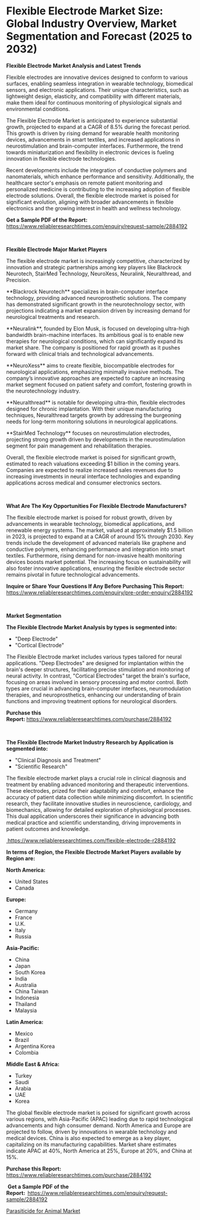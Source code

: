 <p><h1>Flexible Electrode Market Size: Global Industry Overview, Market Segmentation and Forecast (2025 to 2032)</h1></p><p><strong>Flexible Electrode Market Analysis and Latest Trends</strong></p>
<p><p>Flexible electrodes are innovative devices designed to conform to various surfaces, enabling seamless integration in wearable technology, biomedical sensors, and electronic applications. Their unique characteristics, such as lightweight design, elasticity, and compatibility with different materials, make them ideal for continuous monitoring of physiological signals and environmental conditions.</p><p>The Flexible Electrode Market is anticipated to experience substantial growth, projected to expand at a CAGR of 8.5% during the forecast period. This growth is driven by rising demand for wearable health monitoring devices, advancements in smart textiles, and increased applications in neurostimulation and brain-computer interfaces. Furthermore, the trend towards miniaturization and flexibility in electronic devices is fueling innovation in flexible electrode technologies.</p><p>Recent developments include the integration of conductive polymers and nanomaterials, which enhance performance and sensitivity. Additionally, the healthcare sector's emphasis on remote patient monitoring and personalized medicine is contributing to the increasing adoption of flexible electrode solutions. Overall, the flexible electrode market is poised for significant evolution, aligning with broader advancements in flexible electronics and the growing interest in health and wellness technology.</p></p>
<p><strong>Get a Sample PDF of the Report:&nbsp;</strong> <a href="https://www.reliableresearchtimes.com/enquiry/request-sample/2884192?utm_campaign=2009&utm_medium=2&utm_source=Github&utm_content=ia&utm_term=13032025&utm_id=flexible-electrode">https://www.reliableresearchtimes.com/enquiry/request-sample/2884192</a></p>
<p>&nbsp;</p>
<p><strong>Flexible Electrode Major Market Players</strong></p>
<p><p>The flexible electrode market is increasingly competitive, characterized by innovation and strategic partnerships among key players like Blackrock Neurotech, StairMed Technology, NeuroXess, Neuralink, Neuralthread, and Precision.</p><p>**Blackrock Neurotech** specializes in brain-computer interface technology, providing advanced neuroprosthetic solutions. The company has demonstrated significant growth in the neurotechnology sector, with projections indicating a market expansion driven by increasing demand for neurological treatments and research.</p><p>**Neuralink**, founded by Elon Musk, is focused on developing ultra-high bandwidth brain-machine interfaces. Its ambitious goal is to enable new therapies for neurological conditions, which can significantly expand its market share. The company is positioned for rapid growth as it pushes forward with clinical trials and technological advancements.</p><p>**NeuroXess** aims to create flexible, biocompatible electrodes for neurological applications, emphasizing minimally invasive methods. The company’s innovative approaches are expected to capture an increasing market segment focused on patient safety and comfort, fostering growth in the neurotechnology industry.</p><p>**Neuralthread** is notable for developing ultra-thin, flexible electrodes designed for chronic implantation. With their unique manufacturing techniques, Neuralthread targets growth by addressing the burgeoning needs for long-term monitoring solutions in neurological applications.</p><p>**StairMed Technology** focuses on neurostimulation electrodes, projecting strong growth driven by developments in the neurostimulation segment for pain management and rehabilitation therapies.</p><p>Overall, the flexible electrode market is poised for significant growth, estimated to reach valuations exceeding $1 billion in the coming years. Companies are expected to realize increased sales revenues due to increasing investments in neural interface technologies and expanding applications across medical and consumer electronics sectors.</p></p>
<p>&nbsp;</p>
<p><strong>What Are The Key Opportunities For Flexible Electrode Manufacturers?</strong></p>
<p><p>The flexible electrode market is poised for robust growth, driven by advancements in wearable technology, biomedical applications, and renewable energy systems. The market, valued at approximately $1.5 billion in 2023, is projected to expand at a CAGR of around 15% through 2030. Key trends include the development of advanced materials like graphene and conductive polymers, enhancing performance and integration into smart textiles. Furthermore, rising demand for non-invasive health monitoring devices boosts market potential. The increasing focus on sustainability will also foster innovative applications, ensuring the flexible electrode sector remains pivotal in future technological advancements.</p></p>
<p><strong>Inquire or Share Your Questions If Any Before Purchasing This Report:</strong> <a href="https://www.reliableresearchtimes.com/enquiry/pre-order-enquiry/2884192?utm_campaign=2009&utm_medium=2&utm_source=Github&utm_content=ia&utm_term=13032025&utm_id=flexible-electrode">https://www.reliableresearchtimes.com/enquiry/pre-order-enquiry/2884192</a></p>
<p>&nbsp;</p>
<p><strong>Market Segmentation</strong></p>
<p><strong>The Flexible Electrode Market Analysis by types is segmented into:</strong></p>
<p><ul><li>"Deep Electrode"</li><li>"Cortical Electrode"</li></ul></p>
<p><p>The Flexible Electrode market includes various types tailored for neural applications. "Deep Electrodes" are designed for implantation within the brain's deeper structures, facilitating precise stimulation and monitoring of neural activity. In contrast, "Cortical Electrodes" target the brain's surface, focusing on areas involved in sensory processing and motor control. Both types are crucial in advancing brain-computer interfaces, neuromodulation therapies, and neuroprosthetics, enhancing our understanding of brain functions and improving treatment options for neurological disorders.</p></p>
<p><strong>Purchase this Report:&nbsp;</strong><a href="https://www.reliableresearchtimes.com/purchase/2884192?utm_campaign=2009&utm_medium=2&utm_source=Github&utm_content=ia&utm_term=13032025&utm_id=flexible-electrode">https://www.reliableresearchtimes.com/purchase/2884192</a></p>
<p>&nbsp;</p>
<p><strong>The Flexible Electrode Market Industry Research by Application is segmented into:</strong></p>
<p><ul><li>"Clinical Diagnosis and Treatment"</li><li>"Scientific Research"</li></ul></p>
<p><p>The flexible electrode market plays a crucial role in clinical diagnosis and treatment by enabling advanced monitoring and therapeutic interventions. These electrodes, prized for their adaptability and comfort, enhance the accuracy of patient data collection while minimizing discomfort. In scientific research, they facilitate innovative studies in neuroscience, cardiology, and biomechanics, allowing for detailed exploration of physiological processes. This dual application underscores their significance in advancing both medical practice and scientific understanding, driving improvements in patient outcomes and knowledge.</p></p>
<p><a href="https://www.reliableresearchtimes.com/flexible-electrode-r2884192?utm_campaign=2009&utm_medium=2&utm_source=Github&utm_content=ia&utm_term=13032025&utm_id=flexible-electrode">&nbsp;https://www.reliableresearchtimes.com/flexible-electrode-r2884192</a></p>
<p><strong>In terms of Region, the Flexible Electrode Market Players available by Region are:</strong></p>
<p>
    <p> <strong> North America: </strong>
        <ul>
            <li>United States</li>
            <li>Canada</li>
        </ul>
        </p> 
    <p> <strong> Europe: </strong>
        <ul>
            <li>Germany</li>
            <li>France</li>
            <li>U.K.</li>
            <li>Italy</li>
            <li>Russia</li>
        </ul>
        </p> 
    <p> <strong> Asia-Pacific: </strong>
        <ul>
            <li>China</li>
            <li>Japan</li>
            <li>South Korea</li>
            <li>India</li>
            <li>Australia</li>
            <li>China Taiwan</li>
            <li>Indonesia</li>
            <li>Thailand</li>
            <li>Malaysia</li>
        </ul>
        </p> 
    <p> <strong> Latin America: </strong>
        <ul>
            <li>Mexico</li>
            <li>Brazil</li>
            <li>Argentina Korea</li>
            <li>Colombia</li>
        </ul>
        </p> 
    <p> <strong> Middle East & Africa: </strong>
        <ul>
            <li>Turkey</li>
            <li>Saudi</li>
            <li>Arabia</li>
            <li>UAE</li>
            <li>Korea</li>
        </ul>
    </p>
    </p>
<p><p>The global flexible electrode market is poised for significant growth across various regions, with Asia-Pacific (APAC) leading due to rapid technological advancements and high consumer demand. North America and Europe are projected to follow, driven by innovations in wearable technology and medical devices. China is also expected to emerge as a key player, capitalizing on its manufacturing capabilities. Market share estimates indicate APAC at 40%, North America at 25%, Europe at 20%, and China at 15%.</p></p>
<p><strong>Purchase this Report: </strong><a href="https://www.reliableresearchtimes.com/purchase/2884192?utm_campaign=2009&utm_medium=2&utm_source=Github&utm_content=ia&utm_term=13032025&utm_id=flexible-electrode">https://www.reliableresearchtimes.com/purchase/2884192</a></p>
<p>&nbsp;<strong>Get a Sample PDF of the Report:&nbsp;&nbsp;</strong><a href="https://www.reliableresearchtimes.com/enquiry/request-sample/2884192?utm_campaign=2009&utm_medium=2&utm_source=Github&utm_content=ia&utm_term=13032025&utm_id=flexible-electrode">https://www.reliableresearchtimes.com/enquiry/request-sample/2884192</a></p>
<p><strong></strong></p>
<p><p><a href="https://github.com/hgf64gh/Market-Research-Report-List-1/blob/main/parasiticide-for-animal-market.md?utm_campaign=2009&utm_medium=2&utm_source=Github&utm_content=ia&utm_term=13032025&utm_id=flexible-electrode">Parasiticide for Animal Market</a></p></p>